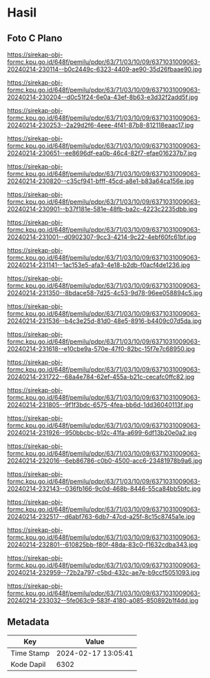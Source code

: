 # Hasil

## Foto C Plano

https://sirekap-obj-formc.kpu.go.id/648f/pemilu/pdpr/63/71/03/10/09/6371031009063-20240214-230114--b0c2449c-6323-4409-ae90-35d26fbaae90.jpg

https://sirekap-obj-formc.kpu.go.id/648f/pemilu/pdpr/63/71/03/10/09/6371031009063-20240214-230204--d0c51f24-6e0a-43ef-8b63-e3d32f2add5f.jpg

https://sirekap-obj-formc.kpu.go.id/648f/pemilu/pdpr/63/71/03/10/09/6371031009063-20240214-230253--2a29d2f6-4eee-4f41-87b8-812118eaac17.jpg

https://sirekap-obj-formc.kpu.go.id/648f/pemilu/pdpr/63/71/03/10/09/6371031009063-20240214-230651--ee8696df-ea0b-46c4-82f7-efae016237b7.jpg

https://sirekap-obj-formc.kpu.go.id/648f/pemilu/pdpr/63/71/03/10/09/6371031009063-20240214-230820--c35cf941-bfff-45cd-a8e1-b83a64ca156e.jpg

https://sirekap-obj-formc.kpu.go.id/648f/pemilu/pdpr/63/71/03/10/09/6371031009063-20240214-230901--b37f181e-581e-48fb-ba2c-4223c2235dbb.jpg

https://sirekap-obj-formc.kpu.go.id/648f/pemilu/pdpr/63/71/03/10/09/6371031009063-20240214-231001--d0902307-9cc3-4214-9c22-4ebf60fc61bf.jpg

https://sirekap-obj-formc.kpu.go.id/648f/pemilu/pdpr/63/71/03/10/09/6371031009063-20240214-231141--1ac153e5-afa3-4e18-b2db-f0acf4de1236.jpg

https://sirekap-obj-formc.kpu.go.id/648f/pemilu/pdpr/63/71/03/10/09/6371031009063-20240214-231350--8bdace58-7d25-4c53-9d78-96ee058894c5.jpg

https://sirekap-obj-formc.kpu.go.id/648f/pemilu/pdpr/63/71/03/10/09/6371031009063-20240214-231536--b4c3e25d-81d0-48e5-8916-b4409c07d5da.jpg

https://sirekap-obj-formc.kpu.go.id/648f/pemilu/pdpr/63/71/03/10/09/6371031009063-20240214-231618--e10cbe9a-570e-47f0-82bc-15f7e7c68950.jpg

https://sirekap-obj-formc.kpu.go.id/648f/pemilu/pdpr/63/71/03/10/09/6371031009063-20240214-231722--68a4e784-62ef-455a-b21c-cecafc0ffc82.jpg

https://sirekap-obj-formc.kpu.go.id/648f/pemilu/pdpr/63/71/03/10/09/6371031009063-20240214-231805--9f1f3bdc-6575-4fea-bb6d-1dd36040113f.jpg

https://sirekap-obj-formc.kpu.go.id/648f/pemilu/pdpr/63/71/03/10/09/6371031009063-20240214-231926--950bbcbc-b12c-41fa-a699-6df13b20e0a2.jpg

https://sirekap-obj-formc.kpu.go.id/648f/pemilu/pdpr/63/71/03/10/09/6371031009063-20240214-232016--6eb86786-c0b0-4500-acc6-23481978b9a6.jpg

https://sirekap-obj-formc.kpu.go.id/648f/pemilu/pdpr/63/71/03/10/09/6371031009063-20240214-232143--036fb166-9c0d-468b-8446-55ca84bb5bfc.jpg

https://sirekap-obj-formc.kpu.go.id/648f/pemilu/pdpr/63/71/03/10/09/6371031009063-20240214-232517--d6abf763-6db7-47cd-a25f-8c15c8745a1e.jpg

https://sirekap-obj-formc.kpu.go.id/648f/pemilu/pdpr/63/71/03/10/09/6371031009063-20240214-232801--610825bb-f80f-48da-83c0-f1632cdba343.jpg

https://sirekap-obj-formc.kpu.go.id/648f/pemilu/pdpr/63/71/03/10/09/6371031009063-20240214-232959--72b2a797-c5bd-432c-ae7e-b9ccf5051093.jpg

https://sirekap-obj-formc.kpu.go.id/648f/pemilu/pdpr/63/71/03/10/09/6371031009063-20240214-233032--5fe063c9-583f-4180-a085-850892b1f4dd.jpg


## Metadata

| Key        | Value               |
| ---------- | ------------------- |
| Time Stamp | 2024-02-17 13:05:41 |
| Kode Dapil | 6302                |




